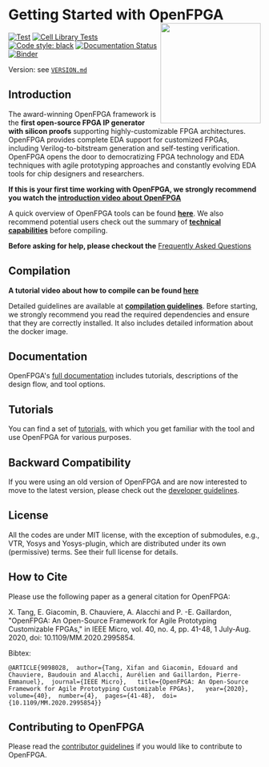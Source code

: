 # Getting Started with OpenFPGA <img src="./docs/source/overview/figures/OpenFPGA_logo.png" width="200" align="right">
[![Test](https://github.com/lnis-uofu/OpenFPGA/actions/workflows/build.yml/badge.svg)](https://github.com/lnis-uofu/OpenFPGA/actions/workflows/build.yml)
[![Cell Library Tests](https://github.com/lnis-uofu/OpenFPGA/actions/workflows/cell_lib_test.yml/badge.svg)](https://github.com/lnis-uofu/OpenFPGA/actions/workflows/cell_lib_test.yml)
[![Code style: black](https://img.shields.io/badge/code%20style-black-000000.svg)](https://github.com/psf/black)
[![Documentation Status](https://readthedocs.org/projects/openfpga/badge/?version=master)](https://openfpga.readthedocs.io/en/master/?badge=master)
[![Binder](https://mybinder.org/badge_logo.svg)](https://mybinder.org/v2/gh/lnis-uofu/OpenFPGA/master?urlpath=vscode)

Version: see [`VERSION.md`](VERSION.md)

## Introduction

The award-winning OpenFPGA framework is the **first open-source FPGA IP generator with silicon proofs** supporting highly-customizable FPGA architectures. OpenFPGA provides complete EDA support for customized FPGAs, including Verilog-to-bitstream generation and self-testing verification. OpenFPGA opens the door to democratizing FPGA technology and EDA techniques with agile prototyping approaches and constantly evolving EDA tools for chip designers and researchers.

**If this is your first time working with OpenFPGA, we strongly **recommend you watch the** [introduction video about OpenFPGA](https://youtu.be/ocODUGcYGqo)**

A quick overview of OpenFPGA tools can be found [**here**](https://openfpga.readthedocs.io/en/master/tutorials/getting_started/tools/).
We also recommend potential users check out the summary of [**technical capabilities**](https://openfpga.readthedocs.io/en/master/overview/tech_highlights/#) before compiling.

**Before asking for help, please checkout the** [Frequently Asked Questions](https://github.com/lnis-uofu/OpenFPGA/discussions/937)

## Compilation

**A tutorial **video about **how to compile** can be** found [here](https://youtu.be/F9sMRmDewM0)**

Detailed guidelines are available at [**compilation guidelines**](https://openfpga.readthedocs.io/en/master/tutorials/getting_started/compile/).
Before starting, we strongly recommend you read the required dependencies and ensure that they are correctly installed.
It also includes detailed information about the docker image.

## Documentation

OpenFPGA's [full documentation](https://openfpga.readthedocs.io/en/master/) includes tutorials, descriptions of the design flow, and tool options.

## Tutorials

You can find a set of [tutorials](https://openfpga.readthedocs.io/en/master/tutorials/), with which you get familiar with the tool and use OpenFPGA for various purposes.

## Backward Compatibility

If you were using an old version of OpenFPGA and are now interested to move to the latest version, please check out the [developer guidelines](https://openfpga.readthedocs.io/en/master/dev_manual/back_compatibile).

## License

All the codes are under MIT license, with the exception of submodules, e.g., VTR, Yosys and Yosys-plugin, which are distributed under its own (permissive) terms. See their full license for details.

## How to Cite

Please use the following paper as a general citation for OpenFPGA:

X. Tang, E. Giacomin, B. Chauviere, A. Alacchi and P. -E. Gaillardon, "OpenFPGA: An Open-Source Framework for Agile Prototyping Customizable FPGAs," in IEEE Micro, vol. 40, no. 4, pp. 41-48, 1 July-Aug. 2020, doi: 10.1109/MM.2020.2995854.

Bibtex:

```
@ARTICLE{9098028,  author={Tang, Xifan and Giacomin, Edouard and Chauviere, Baudouin and Alacchi, Aurélien and Gaillardon, Pierre-Emmanuel},  journal={IEEE Micro},   title={OpenFPGA: An Open-Source Framework for Agile Prototyping Customizable FPGAs},   year={2020},  volume={40},  number={4},  pages={41-48},  doi={10.1109/MM.2020.2995854}}
```

## Contributing to OpenFPGA

Please read the [contributor guidelines](https://openfpga.readthedocs.io/en/master/dev_manual/contributor_guide) if you would like to contribute to OpenFPGA.
